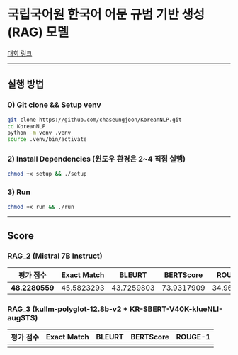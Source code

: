 # 국립국어원 한국어 어문 규범 기반 생성 (RAG) 모델

[대회 링크](https://kli.korean.go.kr/benchmark/taskOrdtm/taskList.do?taskOrdtmId=182&clCd=ING_TASK&subMenuId=sub01)

---

## 실행 방법

### 0) Git clone && Setup venv

```bash
git clone https://github.com/chaseungjoon/KoreanNLP.git
cd KoreanNLP
python -m venv .venv
source .venv/bin/activate
```
### 2) Install Dependencies (윈도우 환경은 2~4 직접 실행)

```bash
chmod +x setup && ./setup
```

### 3) Run
```bash
chmod +x run && ./run
```

---

## Score

### RAG_2 (Mistral 7B Instruct)
| **평가 점수** | Exact Match | BLEURT | BERTScore | ROUGE-1 
|:---:|:-----------:|:---:|:---:|:---:|
|  **48.2280559** | 45.5823293  |  43.7259803 |  73.9317909 |  34.9635763

### RAG_3 (kullm-polyglot-12.8b-v2 + KR-SBERT-V40K-klueNLI-augSTS)
| **평가 점수** | Exact Match | BLEURT | BERTScore | ROUGE-1 
|:---:|:-----------:|:---:|:---:|:---:|
|  |  |  |  | 
